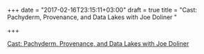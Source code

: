 +++
date = "2017-02-16T23:15:11+03:00"
draft = true
title = "Cast: Pachyderm, Provenance, and Data Lakes with Joe Doliner "

+++

<p><a href="https://changelog.com/gotime/34">Cast: Pachyderm, Provenance, and Data Lakes with Joe Doliner </a></p>
